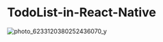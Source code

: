 # TodoList-in-React-Native

![photo_6233120380252436070_y](https://user-images.githubusercontent.com/124236330/235493999-0a551512-3d09-416c-9d8f-f5028f77f679.jpg)


